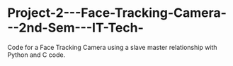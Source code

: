 # Project-2---Face-Tracking-Camera---2nd-Sem---IT-Tech-
Code for a Face Tracking Camera using a slave master relationship with Python and C code. 

